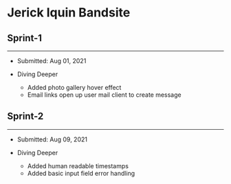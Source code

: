 # Jerick Iquin Bandsite

## Sprint-1
---
- Submitted: Aug 01, 2021

- Diving Deeper
    * Added photo gallery hover effect
    * Email links open up user mail client to create message

## Sprint-2
---
- Submitted: Aug 09, 2021

- Diving Deeper
    * Added human readable timestamps
    * Added basic input field error handling